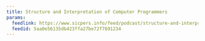 ```yaml
---
title: Structure and Interpretation of Computer Programmers
params:
  feedlink: https://www.sicpers.info/feed/podcast/structure-and-interpretation-of-computer-programmers/
  feedid: 5aa0e56135db423ffa27be72f7691234
---
```

